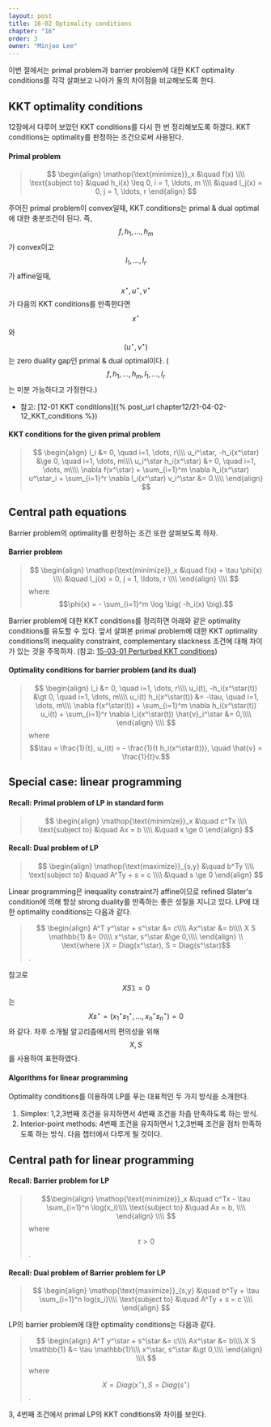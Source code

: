 ```yaml
---
layout: post
title: 16-02 Optimality conditions
chapter: "16"
order: 3
owner: "Minjoo Lee"
---
```

<script type="text/x-mathjax-config">
MathJax.Hub.Config({
    displayAlign: "center"
});
</script>

이번 절에서는 primal problem과 barrier problem에 대한 KKT optimality conditions를 각각 살펴보고 나아가 둘의 차이점을 비교해보도록 한다.
<br/>

## KKT optimality conditions

12장에서 다루어 보았던 KKT conditions를 다시 한 번 정리해보도록 하겠다. KKT conditions는 optimality를 판정하는 조건으로써 사용된다.

#### Primal problem
>$$
>\begin{align}
>    \mathop{\text{minimize}}_x &\quad f(x) \\\\
>    \text{subject to} &\quad h_i(x) \leq 0, i = 1, \ldots, m \\\\
>    &\quad l_j(x) = 0, j = 1, \ldots, r
>\end{align}
>$$

주어진 primal problem이 convex일때, KKT conditions는 primal & dual optimal에 대한 충분조건이 된다. 즉, $$f, h_1, \dots, h_m$$가 convex이고 $$l_1, \dots, l_r$$가 affine일때, $$x^\star, u^\star, v^\star$$가 다음의 KKT conditions를 만족한다면 $$x^\star$$와 $$(u^\star, v^\star)$$는 zero duality gap인 primal & dual optimal이다. ($$f, h_1, \dots, h_m, l_1, \dots, l_r$$는 미분 가능하다고 가정한다.) <br>

* 참고: [12-01 KKT conditions]({% post_url chapter12/21-04-02-12_KKT_conditions %})

#### KKT conditions for the given primal problem
>$$
>\begin{align}
>l_i &= 0, \quad i=1, \dots, r\\\\
>u_i^\star, -h_i(x^\star) &\ge 0, \quad i=1, \dots, m\\\\
>u_i^\star h_i(x^\star) &= 0, \quad i=1, \dots, m\\\\
>\nabla f(x^\star) + \sum_{i=1}^m \nabla h_i(x^\star) u^\star_i + \sum_{i=1}^r \nabla l_i(x^\star) v_i^\star &= 0.\\\\
>\end{align}
>$$

## Central path equations

Barrier problem의 optimality를 판정하는 조건 또한 살펴보도록 하자.

#### Barrier problem

>$$
\begin{align}
    \mathop{\text{minimize}}_x &\quad f(x) + \tau \phi(x) \\\\
    &\quad l_j(x) = 0, j = 1, \ldots, r  \\\\
\end{align} \\\\ 
$$
>where $$\phi(x) = - \sum_{i=1}^m \log \big( -h_i(x) \big).$$


Barrier problem에 대한 KKT conditions를 정리하면 아래와 같은 optimality conditions를 유도할 수 있다. 앞서 살펴본 primal problem에 대한 KKT optimality conditions의 inequality constraint, complementary slackness 조건에 대해 차이가 있는 것을 주목하자. (참고: [15-03-01 Perturbed KKT conditions](https://wikidocs.net/21311))

#### Optimality conditions for barrier problem (and its dual)

>$$
\begin{align}
l_i &= 0, \quad i=1, \dots, r\\\\
u_i(t), -h_i(x^\star(t)) &\gt 0, \quad i=1, \dots, m\\\\
u_i(t) h_i(x^\star(t)) &= -\tau, \quad i=1, \dots, m\\\\
\nabla f(x^\star(t)) + \sum_{i=1}^m \nabla h_i(x^\star(t)) u_i(t) + \sum_{i=1}^r \nabla l_i(x^\star(t)) \hat{v}_i^\star &= 0,\\\\
\end{align} \\\\
$$
>where $$\tau = \frac{1}{t}, u_i(t) = - \frac{1}{t h_i(x^\star(t))}, \quad \hat{v} = \frac{1}{t}v.$$

## Special case: linear programming

#### Recall: Primal problem of LP in standard form
>$$
>\begin{align}
>    \mathop{\text{minimize}}_x &\quad c^Tx \\\\
>    \text{subject to} &\quad Ax = b \\\\
>    &\quad x \ge 0
>\end{align}
>$$

#### Recall: Dual problem of LP
>$$
>\begin{align}
>    \mathop{\text{maximize}}_{s,y} &\quad b^Ty \\\\
>    \text{subject to} &\quad A^Ty +  s = c \\\\
>    &\quad s \ge 0
>\end{align}
>$$

Linear programming은 inequality constraint가 affine이므로 refined Slater's condition에 의해 항상 strong duality를 만족하는 좋은 성질을 지니고 있다. LP에 대한 optimality conditions는 다음과 같다.

>$$
>\begin{align}
>A^T y^\star + s^\star &= c\\\\
>Ax^\star &= b\\\\
>X S \mathbb{1} &= 0\\\\
>x^\star, s^\star &\ge 0,\\\\
>\end{align} \\
>\text{where }X = Diag(x^\star), S = Diag(s^\star)$$.

참고로 $$X S \mathbb{1} = 0$$는 $$Xs^\star=(x_1^\star s_1^\star, \dots, x_n^\star s_n^\star)=0$$와 같다. 차후 소개될 알고리즘에서의 편의성을 위해 $$X, S$$를 사용하여 표현하였다.

#### Algorithms for linear programming

Optimality conditions를 이용하여 LP를 푸는 대표적인 두 가지 방식을 소개한다.

1. Simplex: 1,2,3번째 조건을 유지하면서 4번째 조건을 차츰 만족하도록 하는 방식.
2. Interior-point methods: 4번째 조건을 유지하면서 1,2,3번째 조건을 점차 만족하도록 하는 방식. 다음 챕터에서 다루게 될 것이다.

## Central path for linear programming

#### Recall: Barrier problem for LP
>$$\begin{align}
    \mathop{\text{minimize}}_x &\quad c^Tx - \tau \sum_{i=1}^n \log(x_i)\\\\
    \text{subject to} &\quad Ax = b, \\\\
\end{align} \\\\
$$
where $$\tau > 0$$.

#### Recall: Dual problem of Barrier problem for LP
>$$
>\begin{align}
>    \mathop{\text{maximize}}_{s,y} &\quad b^Ty + \tau \sum_{i=1}^n log(s_i)\\\\
>    \text{subject to} &\quad A^Ty +  s = c \\\\
>\end{align}
>$$

LP의 barrier problem에 대한 optimality conditions는 다음과 같다.

>$$
\begin{align}
A^T y^\star + s^\star &= c\\\\
Ax^\star &= b\\\\
X S \mathbb{1} &= \tau \mathbb{1}\\\\
x^\star, s^\star &\gt 0,\\\\
\end{align} \\\\
$$
where $$X = Diag(x^\star), S = Diag(s^\star)$$.

3, 4번째 조건에서 primal LP의 KKT conditions와 차이를 보인다.